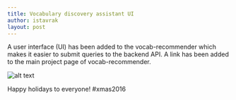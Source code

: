 ```yaml
---
title: Vocabulary discovery assistant UI
author: istavrak
layout: post
---
```


A user interface (UI) has been added to the vocab-recommender which makes it easier to submit queries to the backend API.
A link has been added to the main project page of vocab-recommender.

![alt text]({{site.baseurl}}/images/Vocab-recommender-UI.PNG "Vocab-recommender assistant UI")

Happy holidays to everyone!
#xmas2016
